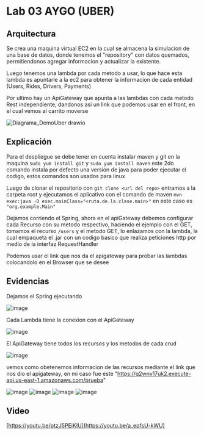 # Lab 03 AYGO (UBER)
## Arquitectura
Se crea una maquina virtual EC2 en la cual se almacena la simulacion de una base de datos, donde tenemos el "repository" con datos quemados, permitiendonos agregar informacion y actualizar la existente.

Luego tenemos una lambda por cada metodo a usar, lo que hace esta lambda es apuntarle a la ec2 para obtener la informacion de cada entidad (Users, Rides, Drivers, Payments)

Por ultimo hay un ApiGateway que apunta a las lambdas con cada metodo Rest independiente, dandonos asi un link que podemos usar en el front, en el cual vemos al carrito moverse

![Diagrama_DemoUber drawio](https://github.com/user-attachments/assets/643c4366-a874-45e9-9512-bab877f828f2)

## Explicación
Para el despliegue se debe tener en cuenta instalar maven y git en la maquina `sudo yum install git` y `sudo yum install maven` este 2do comando instala por defecto una version de java para poder ejecutar el codigo, estos comandos son usados para linux

Luego de clonar el repositorio con `git clone <url del repo>` entramos a la carpeta root y ejecutamos el aplicativo con el comando de maven `mvn exec:java -D exec.mainClass="<ruta.de.la.clase.main>"` en este caso es `"org.example.Main"`

Dejamos corriendo el Spring, ahora en el apiGateway debemos configurar cada Recurso con su metodo respectivo, haciendo el ejemplo con el GET, tomamos el recurso `/users` y el metodo GET, lo enlazamos con la lambda, la cual empaqueta el .jar con un codigo basico que realiza peticiones http por medio de la interfaz RequestHandler

Podemos usar el link que nos da el apigateway para probar las lambdas colocandolo en el Browser que se desee

## Evidencias
Dejamos el Spring ejecutando

![image](https://github.com/user-attachments/assets/50c83a3f-231e-46ac-990b-3f7c97c98993)

Cada Lambda tiene la conexion con el ApiGateway

![image](https://github.com/user-attachments/assets/de2863b4-b4ca-45e0-aec8-20e397d16658)

El ApiGateway tiene todos los recursos y los metodos de cada crud

![image](https://github.com/user-attachments/assets/21bf4ade-788f-4830-bf1d-110ac42a8146)

vemos como obetenemos informacion de las recursos mediante el link que nos dio el apigateway, en mi caso fue este "https://q2wnv17uk2.execute-api.us-east-1.amazonaws.com/prueba"

![image](https://github.com/user-attachments/assets/f6868af1-e898-431c-953a-1d2540208e75)
![image](https://github.com/user-attachments/assets/ab70bcb9-57cf-4411-91e3-419b0068fa29)
![image](https://github.com/user-attachments/assets/ad4bef77-bfab-45cc-a445-a5a5781f9811)
![image](https://github.com/user-attachments/assets/f4fcf5b3-fc26-476f-83a5-8393e7033392)


## Video
[https://youtu.be/ptzJ5PEiKIU](https://youtu.be/a_epfsU-kWU)
